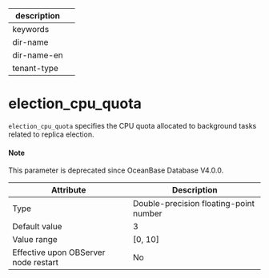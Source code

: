 |description||
|---|---|
|keywords||
|dir-name||
|dir-name-en||
|tenant-type||

# election_cpu_quota


`election_cpu_quota` specifies the CPU quota allocated to background tasks related to replica election.

<main id="notice" type='explain'>
  <h4>Note</h4>
  <p>This parameter is deprecated since OceanBase Database V4.0.0. </p>
</main>

| **Attribute** | **Description** |
|------------------|-----------|
| Type | Double-precision floating-point number |
| Default value | 3 |
| Value range | \[0, 10\] |
| Effective upon OBServer node restart | No |




